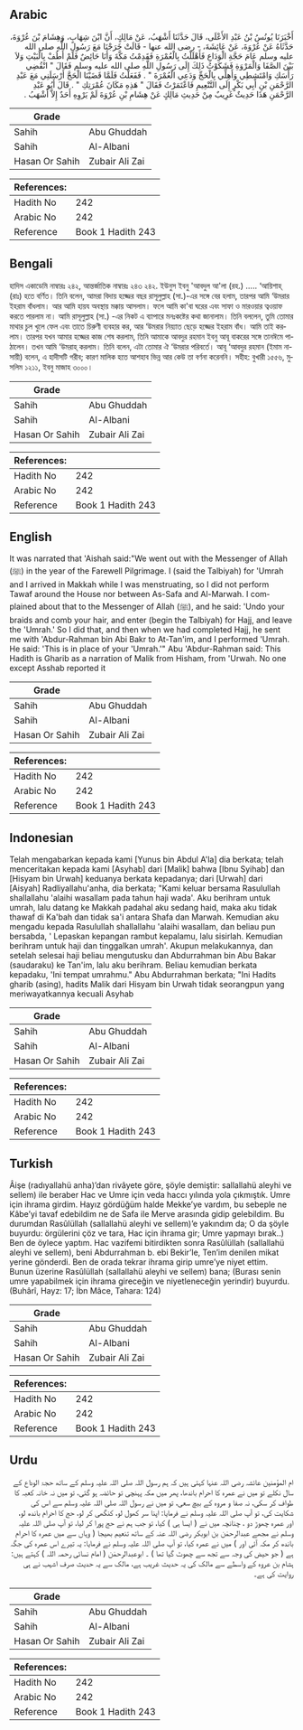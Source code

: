 ## Arabic


<div dir="rtl" lang="ar" style={{fontSize:'larger',backgroundColor:'#f8f9fa',padding:20}}>
أَخْبَرَنَا يُونُسُ بْنُ عَبْدِ الأَعْلَى، قَالَ حَدَّثَنَا أَشْهَبُ، عَنْ مَالِكٍ، أَنَّ ابْنَ شِهَابٍ، وَهِشَامَ بْنَ عُرْوَةَ، حَدَّثَاهُ عَنْ عُرْوَةَ، عَنْ عَائِشَةَ، - رضى الله عنها - قَالَتْ خَرَجْنَا مَعَ رَسُولِ اللَّهِ صلى الله عليه وسلم عَامَ حَجَّةِ الْوَدَاعِ فَأَهْلَلْتُ بِالْعُمْرَةِ فَقَدِمْتُ مَكَّةَ وَأَنَا حَائِضٌ فَلَمْ أَطُفْ بِالْبَيْتِ وَلاَ بَيْنَ الصَّفَا وَالْمَرْوَةِ فَشَكَوْتُ ذَلِكَ إِلَى رَسُولِ اللَّهِ صلى الله عليه وسلم فَقَالَ ‏"‏ انْقُضِي رَأْسَكِ وَامْتَشِطِي وَأَهِلِّي بِالْحَجِّ وَدَعِي الْعُمْرَةَ ‏"‏ ‏.‏ فَفَعَلْتُ فَلَمَّا قَضَيْنَا الْحَجَّ أَرْسَلَنِي مَعَ عَبْدِ الرَّحْمَنِ بْنِ أَبِي بَكْرٍ إِلَى التَّنْعِيمِ فَاعْتَمَرْتُ فَقَالَ ‏"‏ هَذِهِ مَكَانَ عُمْرَتِكِ ‏"‏ ‏.‏ قَالَ أَبُو عَبْدِ الرَّحْمَنِ هَذَا حَدِيثٌ غَرِيبٌ مِنْ حَدِيثِ مَالِكٍ عَنْ هِشَامِ بْنِ عُرْوَةَ لَمْ يَرْوِهِ أَحَدٌ إِلاَّ أَشْهَبُ ‏.‏
</div>
<div style={{backgroundColor:'#f8f9fa',padding:20, marginBottom: 10}}><table> <thead> <tr> <th>Grade</th> <th></th> </tr> </thead> <tbody> <tr><td>Sahih</td><td>Abu Ghuddah</td></tr><tr><td>Sahih</td><td>Al-Albani</td></tr><tr><td>Hasan Or Sahih</td><td>Zubair Ali Zai</td></tr></tbody></table><table> <thead> <tr> <th>References:</th> <th></th> </tr> </thead> <tbody><tr><td>Hadith No</td><td>242</td></tr><tr><td>Arabic No</td><td>242</td></tr><tr><td>Reference</td><td>Book 1 Hadith 243</td></tr></tbody></table></div>

## Bengali


<div dir="ltr" lang="bn" style={{fontSize:'larger',backgroundColor:'#f8f9fa',padding:20}}>
হাদিস একাডেমি নাম্বারঃ ২৪২, আন্তর্জাতিক নাম্বারঃ ২৪৩ ২৪২. ইউনুস ইবনু 'আবদুল আ'লা (রহ.) ..... ‘আয়িশাহ্ (রাঃ) হতে বর্ণিত। তিনি বলেন, আমরা বিদায় হজ্জের বছর রাসূলুল্লাহ (সা.)-এর সঙ্গে বের হলাম, তারপর আমি ‘উমরার ইহরাম বাঁধলাম। আর আমি হায়য অবস্থায় মক্কায় আসলাম। ফলে আমি কা'বা ঘরের এবং সাফা ও মারওয়ার ত্বওয়াফ করতে পারলাম না। আমি রাসূলুল্লাহ (সা.) -এর নিকট এ ব্যাপারে মনঃকষ্টের কথা জানালাম। তিনি বললেন, তুমি তোমার মাথার চুল খুলে ফেল এবং তাতে চিরুণী ব্যবহার কর, আর ‘উমরার নিয়্যাত ছেড়ে হজ্জের ইহরাম বাঁধ। আমি তাই করলাম। তারপর যখন আমার হজ্জের কাজ শেষ করলাম, তিনি আমাকে আবদুর রহমান ইবনু আবূ বাকরের সঙ্গে তানঈমে পাঠালেন। তখন আমি ‘উমরাহ্ করলাম। তিনি বলেন, এটা তোমার ঐ ‘উমরার পরিবর্তে। আবূ ‘আবদুর রহমান (ইমাম নাসায়ী) বলেন, এ হাদীসটি গরীব; কারণ মালিক হতে আশহাব ভিন্ন আর কেউ তা বর্ণনা করেননি। সহীহ: বুখারী ১৫৫৬, মুসলিম ১২১১, ইবনু মাজাহ ৩০০০।
</div>
<div style={{backgroundColor:'#f8f9fa',padding:20, marginBottom: 10}}><table> <thead> <tr> <th>Grade</th> <th></th> </tr> </thead> <tbody> <tr><td>Sahih</td><td>Abu Ghuddah</td></tr><tr><td>Sahih</td><td>Al-Albani</td></tr><tr><td>Hasan Or Sahih</td><td>Zubair Ali Zai</td></tr></tbody></table><table> <thead> <tr> <th>References:</th> <th></th> </tr> </thead> <tbody><tr><td>Hadith No</td><td>242</td></tr><tr><td>Arabic No</td><td>242</td></tr><tr><td>Reference</td><td>Book 1 Hadith 243</td></tr></tbody></table></div>

## English


<div dir="ltr" lang="en" style={{fontSize:'larger',backgroundColor:'#f8f9fa',padding:20}}>
It was narrated that 'Aishah said:"We went out with the Messenger of Allah (ﷺ) in the year of the Farewell Pilgrimage. I (said the Talbiyah) for 'Umrah and I arrived in Makkah while I was menstruating, so I did not perform Tawaf around the House nor between As-Safa and Al-Marwah. I complained about that to the Messenger of Allah (ﷺ), and he said: 'Undo your braids and comb your hair, and enter (begin the Talbiyah) for Hajj, and leave the 'Umrah.' So I did that, and then when we had completed Hajj, he sent me with 'Abdur-Rahman bin Abi Bakr to At-Tan'im, and I performed 'Umrah. He said: 'This is in place of your 'Umrah.'" Abu 'Abdur-Rahman said: This Hadith is Gharib as a narration of Malik from Hisham, from 'Urwah. No one except Asshab reported it
</div>
<div style={{backgroundColor:'#f8f9fa',padding:20, marginBottom: 10}}><table> <thead> <tr> <th>Grade</th> <th></th> </tr> </thead> <tbody> <tr><td>Sahih</td><td>Abu Ghuddah</td></tr><tr><td>Sahih</td><td>Al-Albani</td></tr><tr><td>Hasan Or Sahih</td><td>Zubair Ali Zai</td></tr></tbody></table><table> <thead> <tr> <th>References:</th> <th></th> </tr> </thead> <tbody><tr><td>Hadith No</td><td>242</td></tr><tr><td>Arabic No</td><td>242</td></tr><tr><td>Reference</td><td>Book 1 Hadith 243</td></tr></tbody></table></div>

## Indonesian


<div dir="ltr" lang="id" style={{fontSize:'larger',backgroundColor:'#f8f9fa',padding:20}}>
Telah mengabarkan kepada kami [Yunus bin Abdul A'la] dia berkata; telah menceritakan kepada kami [Asyhab] dari [Malik] bahwa [Ibnu Syihab] dan [Hisyam bin Urwah] keduanya berkata kepadanya; dari [Urwah] dari [Aisyah] Radliyallahu'anha, dia berkata; "Kami keluar bersama Rasulullah shallallahu 'alaihi wasallam pada tahun haji wada'. Aku berihram untuk umrah, lalu datang ke Makkah padahal aku sedang haid, maka aku tidak thawaf di Ka'bah dan tidak sa'i antara Shafa dan Marwah. Kemudian aku mengadu kepada Rasulullah shallallahu 'alaihi wasallam, dan beliau pun bersabda, ' Lepaskan kepangan rambut kepalamu, lalu sisirlah. Kemudian berihram untuk haji dan tinggalkan umrah'. Akupun melakukannya, dan setelah selesai haji beliau mengutusku dan Abdurrahman bin Abu Bakar (saudaraku) ke Tan'im, lalu aku berihram. Beliau kemudian berkata kepadaku, 'Ini tempat umrahmu." Abu Abdurrahman berkata; "Ini Hadits gharib (asing), hadits Malik dari Hisyam bin Urwah tidak seorangpun yang meriwayatkannya kecuali Asyhab
</div>
<div style={{backgroundColor:'#f8f9fa',padding:20, marginBottom: 10}}><table> <thead> <tr> <th>Grade</th> <th></th> </tr> </thead> <tbody> <tr><td>Sahih</td><td>Abu Ghuddah</td></tr><tr><td>Sahih</td><td>Al-Albani</td></tr><tr><td>Hasan Or Sahih</td><td>Zubair Ali Zai</td></tr></tbody></table><table> <thead> <tr> <th>References:</th> <th></th> </tr> </thead> <tbody><tr><td>Hadith No</td><td>242</td></tr><tr><td>Arabic No</td><td>242</td></tr><tr><td>Reference</td><td>Book 1 Hadith 243</td></tr></tbody></table></div>

## Turkish


<div dir="ltr" lang="tr" style={{fontSize:'larger',backgroundColor:'#f8f9fa',padding:20}}>
Âişe (radıyallahü anha)’dan rivâyete göre, şöyle demiştir: sallallahü aleyhi ve sellem) ile beraber Hac ve Umre için veda haccı yılında yola çıkmıştık. Umre için ihrama girdim. Hayız gördüğüm halde Mekke’ye vardım, bu sebeple ne Kâbe’yi tavaf edebildim ne de Safa ile Merve arasında gidip gelebildim. Bu durumdan Rasûlüllah (sallallahü aleyhi ve sellem)’e yakındım da; O da şöyle buyurdu: örgülerini çöz ve tara, Hac için ihrama gir; Umre yapmayı bırak..) Ben de öylece yaptım. Hac vazifemi bitirdikten sonra Rasûlüllah (sallallahü aleyhi ve sellem), beni Abdurrahman b. ebi Bekir’le, Ten’im denilen mikat yerine gönderdi. Ben de orada tekrar ihrama girip umre’ye niyet ettim. Bunun üzerine Rasûlüllah (sallallahü aleyhi ve sellem) bana; (Burası senin umre yapabilmek için ihrama gireceğin ve niyetleneceğin yerindir) buyurdu. (Buhârî, Hayz: 17; İbn Mâce, Tahara: 124)
</div>
<div style={{backgroundColor:'#f8f9fa',padding:20, marginBottom: 10}}><table> <thead> <tr> <th>Grade</th> <th></th> </tr> </thead> <tbody> <tr><td>Sahih</td><td>Abu Ghuddah</td></tr><tr><td>Sahih</td><td>Al-Albani</td></tr><tr><td>Hasan Or Sahih</td><td>Zubair Ali Zai</td></tr></tbody></table><table> <thead> <tr> <th>References:</th> <th></th> </tr> </thead> <tbody><tr><td>Hadith No</td><td>242</td></tr><tr><td>Arabic No</td><td>242</td></tr><tr><td>Reference</td><td>Book 1 Hadith 243</td></tr></tbody></table></div>

## Urdu


<div dir="rtl" lang="ur" style={{fontSize:'larger',backgroundColor:'#f8f9fa',padding:20}}>
ام المؤمنین عائشہ رضی اللہ عنہا کہتی ہیں کہ ہم رسول اللہ صلی اللہ علیہ وسلم کے ساتھ حجۃ الوداع کے سال نکلے تو میں نے عمرہ کا احرام باندھا، پھر میں مکہ پہنچی تو حائضہ ہو گئی، تو میں نہ خانہ کعبہ کا طواف کر سکی، نہ صفا و مروہ کے بیچ سعی، تو میں نے رسول اللہ صلی اللہ علیہ وسلم سے اس کی شکایت کی، تو آپ صلی اللہ علیہ وسلم نے فرمایا: اپنا سر کھول لو، کنگھی کر لو، حج کا احرام باندھ لو، اور عمرہ چھوڑ دو ، چنانچہ میں نے ( ایسا ہی ) کیا، تو جب ہم نے حج پورا کر لیا، تو آپ صلی اللہ علیہ وسلم نے مجھے عبدالرحمٰن بن ابوبکر رضی اللہ عنہ کے ساتھ تنعیم بھیجا ( وہاں سے میں عمرہ کا احرام باندھ کر مکہ آئی اور ) میں نے عمرہ کیا، تو آپ صلی اللہ علیہ وسلم نے فرمایا: یہ تیرے اس عمرہ کی جگہ ہے ( جو حیض کی وجہ سے تجھ سے چھوٹ گیا تھا ) ۔ ابوعبدالرحمٰن ( امام نسائی رحمہ اللہ ) کہتے ہیں: ہشام بن عروہ کے واسطے سے مالک کی یہ حدیث غریب ہے، مالک سے یہ حدیث صرف اشہب نے ہی روایت کی ہے۔
</div>
<div style={{backgroundColor:'#f8f9fa',padding:20, marginBottom: 10}}><table> <thead> <tr> <th>Grade</th> <th></th> </tr> </thead> <tbody> <tr><td>Sahih</td><td>Abu Ghuddah</td></tr><tr><td>Sahih</td><td>Al-Albani</td></tr><tr><td>Hasan Or Sahih</td><td>Zubair Ali Zai</td></tr></tbody></table><table> <thead> <tr> <th>References:</th> <th></th> </tr> </thead> <tbody><tr><td>Hadith No</td><td>242</td></tr><tr><td>Arabic No</td><td>242</td></tr><tr><td>Reference</td><td>Book 1 Hadith 243</td></tr></tbody></table></div>